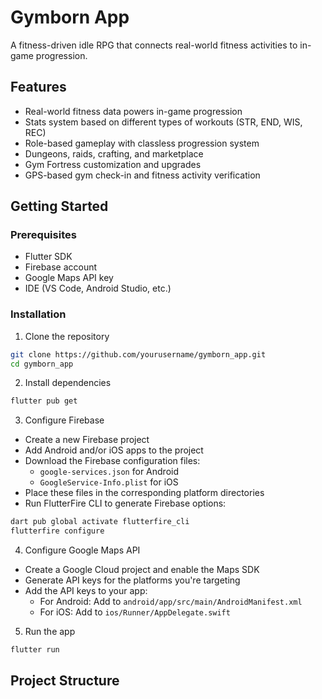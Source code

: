 # Gymborn App

A fitness-driven idle RPG that connects real-world fitness activities to in-game progression.

## Features

- Real-world fitness data powers in-game progression
- Stats system based on different types of workouts (STR, END, WIS, REC)
- Role-based gameplay with classless progression system
- Dungeons, raids, crafting, and marketplace
- Gym Fortress customization and upgrades
- GPS-based gym check-in and fitness activity verification

## Getting Started

### Prerequisites

- Flutter SDK
- Firebase account
- Google Maps API key
- IDE (VS Code, Android Studio, etc.)

### Installation

1. Clone the repository
```bash
git clone https://github.com/yourusername/gymborn_app.git
cd gymborn_app
```

2. Install dependencies
```bash
flutter pub get
```

3. Configure Firebase
- Create a new Firebase project
- Add Android and/or iOS apps to the project
- Download the Firebase configuration files:
  - `google-services.json` for Android
  - `GoogleService-Info.plist` for iOS
- Place these files in the corresponding platform directories
- Run FlutterFire CLI to generate Firebase options:
```bash
dart pub global activate flutterfire_cli
flutterfire configure
```

4. Configure Google Maps API
- Create a Google Cloud project and enable the Maps SDK
- Generate API keys for the platforms you're targeting
- Add the API keys to your app:
  - For Android: Add to `android/app/src/main/AndroidManifest.xml`
  - For iOS: Add to `ios/Runner/AppDelegate.swift`

5. Run the app
```bash
flutter run
```

## Project Structure
